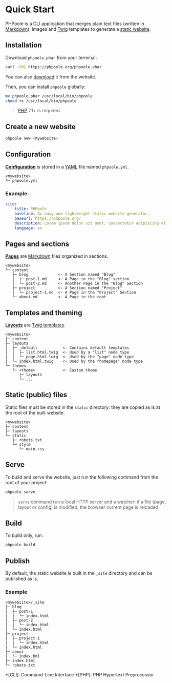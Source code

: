 <!--
repository: https://github.com/PHPoole/PHPoole/edit/master/docs/
file: 1.Quick Start.md
next: pages
aliases:
  - documentation/1-overview
  - documentation/overview
description: "Install, create, build and serve!"
-->
# Quick Start

PHPoole is a CLI application that merges plain text files (written in [Markdown](https://daringfireball.net/projects/markdown/)), images and [Twig](https://twig.symfony.com/) templates to generate a [static website](https://en.wikipedia.org/wiki/Static_web_page).

## Installation

Download `phpoole.phar` from your terminal:
```bash
curl -SOL https://phpoole.org/phpoole.phar
```

You can also [download](https://phpoole.org/download/) it from the website.

Then, you can install `phpoole` globally:
```bash
mv phpoole.phar /usr/local/bin/phpoole
chmod +x /usr/local/bin/phpoole
```

> [PHP](http://php.net/manual/en/install.php) 7.1+ is required.

## Create a new website

```bash
phpoole new <mywebsite>
```

## Configuration

[**Configuration**](/documentation/configuration) is stored in a [YAML](https://en.wikipedia.org/wiki/YAML) file named `phpoole.yml`.

```text
<mywebsite>
└─ phpoole.yml
```

### Example
```yaml
site:
    title: PHPoole
    baseline: An easy and lightweight static website generator.
    baseurl: https://phpoole.org/
    description: Lorem ipsum dolor sit amet, consectetur adipiscing elit.
    language: en
```

## Pages and sections

[**Pages**](/documentation/pages) are [Markdown](https://daringfireball.net/projects/markdown/) files organized in sections.

```text
<mywebsite>
└─ content
   ├─ blog             <- A Section named "Blog"
   |  ├─ post-1.md     <- A Page in the "Blog" section
   |  └─ post-2.md     <- Another Page in the "Blog" Section
   ├─ project          <- A Section named "Project"
   |  └─ project-1.md  <- A Page in the "Project" Section
   └─ about.md         <- A Page in the root
```

## Templates and theming

[**Layouts**](/documentation/layouts) are [Twig templates](https://twig.symfony.com/doc/2.x/templates.html).

```text
<mywebsite>
├─ content
├─ layouts
|  ├─ _default           <- Contains default templates
|  |  ├─ list.html.twig  <- Used by a "list" node type
|  |  └─ page.html.twig  <- Used by the "page" node type
|  └─ index.html.twig    <- Used by the "homepage" node type
└─ themes
   └─ <theme>            <- Custom theme
      ├─ layouts
      └─ ...
```

## Static (public) files

Static files must be stored in the `static` directory: they are copied as is at the root of the built website.

```text
<mywebsite>
├─ content
├─ layouts
└─ static
   ├─ robots.txt
   └─ style
      └─ main.css
```

## Serve

To build and serve the website, just run the following command from the root of your project:

```bash
phpoole serve
```

> `serve` command run a local HTTP server and a watcher: if a file (page, layout or config) is modified, the browser current page is reloaded.

## Build

To build only, run:
```bash
phpoole build
```

## Publish

By default, the static website is built in the `_site` directory and can be published as is.

### Example
```text
<mywebsite>/_site
├─ blog
|  ├─ post-1
|  |  └─ index.html
|  ├─ post-2
|  |  └─ index.html
|  └─ index.html
├─ project
|  ├─ project-1
|  |  └─ index.html
|  └─ index.html
├─ about
|  └─ index.hml
├─ index.html
└─ robots.txt
```

*[CLI]: Command-Line Interface
*[PHP]: PHP Hypertext Preprocessor
